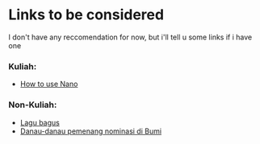 # Links to be considered
I don't have any reccomendation for now, but i'll tell u some links if i have one
<br>
### Kuliah: 
- [How to use Nano](https://www.youtube.com/watch?v=ak8c9SfHGWI)
### Non-Kuliah:
- [Lagu bagus](https://ristek.link/kabooor)
- [Danau-danau pemenang nominasi di Bumi](https://en.wikipedia.org/wiki/Lake#Notable_lakes_on_Earth)
